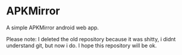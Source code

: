 # APKMirror
A simple APKMirror android web app.

Please note: I deleted the old repository because it was shitty, i didnt understand git, but now i do. I hope this repository will be ok.
